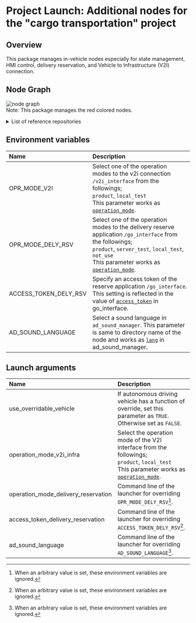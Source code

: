 # Project Launch: Additional nodes for the "cargo transportation" project

## Overview
This package manages in-vehicle nodes especially for state management, HMI control, delivery reservation, and Vehicle to Infrastructure (V2I) connection.

## Node Graph
![node graph](http://www.plantuml.com/plantuml/proxy?cache=no&src=https://raw.githubusercontent.com/eve-autonomy/proj_launch/main/docs/node_graph.pu)<br>
Note: This package manages the red colored nodes.
<details><summary>List of reference repositories</summary><div>

- Function
  - Engage:
    - [/autoware_state_machine](https://github.com/eve-autonomy/autoware_state_machine)
    - [/engage_service](https://github.com/tier4/engage_service)
  - HMI control:
    - [/dio_ros_driver](https://github.com/tier4/dio_ros_driver)
    - Sound control:
      - [/ad_sound_manager](https://github.com/eve-autonomy/ad_sound_manager)
      - /sound_bgm[/audio_driver](https://github.com/eve-autonomy/audio_driver)
      - /sound_voice_alarm[/audio_driver](https://github.com/eve-autonomy/audio_driver)
    - Lamp control:
      - [/ad_status_lamp_manager](https://github.com/eve-autonomy/ad_status_lamp_manager)
      - [/delivery_reservation_lamp_manager](https://github.com/eve-autonomy/delivery_reservation_lamp_manager)
      - [/warning_lamp_manager](https://github.com/eve-autonomy/warning_lamp_manager)
    - Button control:
      - [/button_manager](https://github.com/eve-autonomy/button_manager)
      - [/engage_srv_converter](https://github.com/eve-autonomy/engage_srv_converter)
      - [/button_output_selector](https://github.com/eve-autonomy/button_output_selector)
  - Ondemand delivery reservation:
    - [/go_interface](https://github.com/eve-autonomy/go_interface)
  - V2I control:
    - [/v2i_interface](https://github.com/eve-autonomy/v2i_interface)
  - Shutdown process management:
    - [/shutdown_manager](https://github.com/eve-autonomy/shutdown_manager)
  - Cargo loading management:
    - [/cargo_loading_service](https://github.com/eve-autonomy/cargo_loading_service)
  - In-parking task management:
    - [/in_parking_task_manager](https://github.com/tier4/in_parking_task_manager)
    - [/in_parking_state_manager](https://github.com/tier4/in_parking_task_manager)
    - [/lanelet2_map_parse_service](https://github.com/tier4/lanelet2_map_parse_service)
    
- Message definition
  - Engage:
    - [tier4_external_api_msgs](https://github.com/tier4/tier4_autoware_msgs)
    - [autoware_state_machine_msgs](https://github.com/eve-autonomy/autoware_state_machine_msgs)
  - HMI control:
    - Sound control:
      - [audio_driver_msgs](https://github.com/eve-autonomy/audio_driver_msgs)
  - Ondemand delivery reservation:
    - [go_interface_msgs](https://github.com/eve-autonomy/go_interface_msgs)
  - Shutdown process management:
    - [shutdown_manager_msgs](https://github.com/eve-autonomy/shutdown_manager_msgs)
  - In-parking task management:
    - [in_parking_msgs](https://github.com/tier4/in_parking_msgs)
    - [lanelet2_parse_msgs](https://github.com/tier4/lanelet2_parse_msgs)
    - [autoware_auto_mapping_msgs](https://github.com/tier4/autoware_auto_msgs)
  - V2I control:
    - [v2i_interface_msgs](https://github.com/eve-autonomy/v2i_interface_msgs)
    - [tier4_v2x_msgs](https://github.com/tier4/tier4_autoware_msgs)
  - Message type used within other message:
    - [tier4_api_msgs](https://github.com/tier4/tier4_autoware_msgs)
    - [tier4_system_msgs](https://github.com/tier4/tier4_autoware_msgs)
    - [tier4_planning_msgs](https://github.com/tier4/tier4_autoware_msgs)
    - [tier4_vehicle_msgs](https://github.com/tier4/tier4_autoware_msgs)

- Parameters
  - Ondemand delivery reservation:
    - [go_interface_params.default](https://github.com/eve-autonomy/go_interface_params.default)
  - V2I control:
    - [v2i_interface_params.default](https://github.com/eve-autonomy/v2i_interface_params.default)

- Dataset
  - HMI control:
    - Sound control:
      - [ad_sound.default](https://github.com/eve-autonomy/ad_sound.default)

- Library
 - [tier4_autoware_utils](https://github.com/tier4/autoware.universe/) 
 - [tier4_api_utils](https://github.com/tier4/autoware.universe/) 
 - [lanelet2_extension](https://github.com/tier4/autoware.universe/) 
 - [interface_utils](https://github.com/tier4/interface_utils)
 - [diagnostic_updater](https://github.com/tier4/diagnostics)

</div></details>

## Environment variables

|Name|Description|
|:---|:----------|
|OPR_MODE_V2I|Select one of the operation modes to the v2i connection `/v2i_interface` from the followings; <br>  `product`, `local_test` <br> This parameter works as [`operation_mode`](https://github.com/eve-autonomy/v2i_interface#launch-arguments).|
|OPR_MODE_DELY_RSV|Select one of the operation modes to the delivery reserve application `/go_interface`  from the followings; <br>  `product`, `server_test`, `local_test`, `not_use` <br> This parameter works as [`operation_mode`](https://github.com/eve-autonomy/go_interface#launch-arguments).|
|ACCESS_TOKEN_DELY_RSV|Specify an access token of the reserve application `/go_interface`. This setting is reflected in the value of [`access_token`](https://github.com/eve-autonomy/go_interface#launch-arguments) in go_interface.|
|AD_SOUND_LANGUAGE|Select a sound language in `ad_sound_manager`. This parameter is same to directory name of the node and works as [`lang`](https://github.com/eve-autonomy/ad_sound_manager#launch-arguments) in ad_sound_manager.|

## Launch arguments

|Name|Description|
|:---|:----------|
|use_overridable_vehicle|If autonomous driving vehicle has a function of override, set this parameter as `TRUE`. Otherwise set as `FALSE`.|
|operation_mode_v2i_infra|Select the operation mode of the V2I interface from the followings; <br>`product`, `local_test` <br> This parameter works as [`operation_mode`](https://github.com/eve-autonomy/v2i_interface#launch-arguments).|
|operation_mode_delivery_reservation|Command line of the launcher for overriding `OPR_MODE_DELY_RSV`[^1].|
|access_token_delivery_reservation|Command line of the launcher for overriding `ACCESS_TOKEN_DELY_RSV`[^1].|
|ad_sound_language|Command line of the launcher for overriding `AD_SOUND_LANGUAGE`[^1].|

[^1]: When an arbitrary value is set, these environment variables are ignored.


